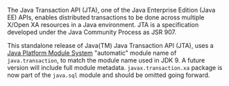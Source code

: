 The Java Transaction API (JTA), one of the Java Enterprise Edition (Java EE) APIs, enables distributed transactions to be done across multiple X/Open XA resources in a Java environment. JTA is a specification developed under the Java Community Process as JSR 907.

This standalone release of Java(TM) Java Transaction API (JTA), uses a [Java Platform Module System](http://openjdk.java.net/projects/jigsaw/spec/)
"automatic" module name of `java.transaction`, to match the module name used in JDK 9.  A future version will include full module metadata. `javax.transaction.xa` package is now part of the `java.sql` module and should be omitted going forward.

